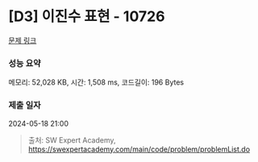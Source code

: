 # [D3] 이진수 표현 - 10726 

[문제 링크](https://swexpertacademy.com/main/code/problem/problemDetail.do?contestProbId=AXRSXf_a9qsDFAXS) 

### 성능 요약

메모리: 52,028 KB, 시간: 1,508 ms, 코드길이: 196 Bytes

### 제출 일자

2024-05-18 21:00



> 출처: SW Expert Academy, https://swexpertacademy.com/main/code/problem/problemList.do
